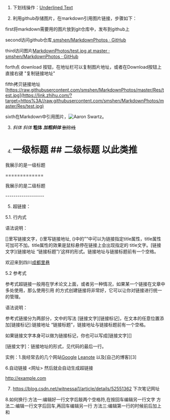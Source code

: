 1. 下划线操作：<u>Underlined Text</u>

2. 利用github存储图片，在markdown引用图片链接，步骤如下：

first将markdown需要用的图片放到git仓库中，发布到github上

 second访问github仓库,[smshen/MarkdownPhotos · GitHub](https://link.zhihu.com/?target=https%3A//github.com/smshen/MarkdownPhotos)

third访问图片[MarkdownPhotos/test.jpg at master · smshen/MarkdownPhotos · GitHub](https://link.zhihu.com/?target=https%3A//github.com/smshen/MarkdownPhotos/blob/master/Res/test.jpg)

forth点 download 按钮，在地址栏可以复制图片地址，或者在Download按钮上直接右键 "复制链接地址"

fifth拷贝链接地址[https://raw.githubusercontent.com/smshen/MarkdownPhotos/master/Res/test.jpg](https://link.zhihu.com/?target=https%3A//raw.githubusercontent.com/smshen/MarkdownPhotos/master/Res/test.jpg)

sixth在Markdown中引用图片，![Aaron Swartz]([https://raw.githubusercontent.com/smshen/MarkdownPhotos/master/Res/test.jpg](https://link.zhihu.com/?target=https%3A//raw.githubusercontent.com/smshen/MarkdownPhotos/master/Res/test.jpg))。

3. *斜体*   _斜体_   **粗体**   ***加粗斜体***  ~~删除线~~

4. # 一级标题   ## 二级标题  以此类推

 我展示的是一级标题

 =============

我展示的是二级标题

\-------------------

5. 超链接：

5.1. 行内式

语法说明：

[]里写链接文字，()里写链接地址, ()中的”“中可以为链接指定title属性，title属性可加可不加。title属性的效果是鼠标悬停在链接上会出现指定的 title文字。[链接文字](链接地址 “链接标题”)’这样的形式。链接地址与链接标题前有一个空格。

欢迎来到四川[成都里巷](http://blog.le.com”点我”)

5.2 参考式

参考式超链接一般用在学术论文上面，或者另一种情况，如果某一个链接在文章中多处使用，那么使用引用 的方式创建链接将非常好，它可以让你对链接进行统一的管理。

 

语法说明：

参考式链接分为两部分，文中的写法 [链接文字][链接标记]，在文本的任意位置添加[链接标记]:链接地址 “链接标题”，链接地址与链接标题前有一个空格。

 

如果链接文字本身可以做为链接标记，你也可以写成[链接文字][] 

[链接文字]：链接地址的形式，见代码的最后一行。

实例：1.我经常去的几个网站[Google][1]  [Leanote][2]  以及[自己的博客][3]

[1]: http://www.google.com”google”
[2]: http://www.leanote.com”Leanote”

 

6.自动链接  <网址>  然后就会自动生成超链接

<http://example.com>  

7. https://blog.csdn.net/witnessai1/article/details/52551362  下次笔记网址 

8.如何换行:方法一:编辑好一行文字后敲两个空格符,在按回车编辑另一行文字  方法二:编辑一行文字后回车,再回车编辑另一行  方法三:编辑第一行的时候前后加上<br/>和</br>
